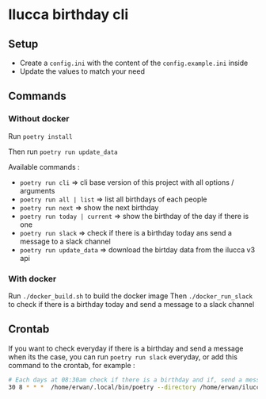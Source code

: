 # Ilucca birthday cli

## Setup

- Create a `config.ini` with the content of the `config.example.ini` inside
- Update the values to match your need

## Commands

### Without docker

Run `poetry install`

Then run `poetry run update_data`

Available commands :

- `poetry run cli` => cli base version of this project with all options / arguments
- `poetry run all | list` => list all birthdays of each people
- `poetry run next` => show the next birthday
- `poetry run today | current` => show the birthday of the day if there is one
- `poetry run slack` => check if there is a birthday today ans send a message to a slack channel
- `poetry run update_data` => download the birtday data from the ilucca v3 api

### With docker

Run `./docker_build.sh` to build the docker image
Then `./docker_run_slack` to check if there is a birthday today and send a message to a slack channel

## Crontab

If you want to check everyday if there is a birthday and send a message when its the case,
you can run `poetry run slack` everyday, or add this command to the crontab, for example :

```sh
# Each days at 08:30am check if there is a birthday and if, send a message to slack
30 8 * * *  /home/erwan/.local/bin/poetry --directory /home/erwan/ilucca-birthday-cli run slack
```
